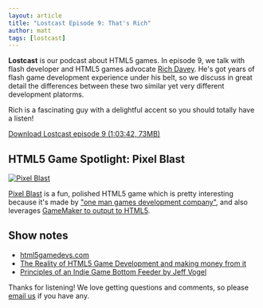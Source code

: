 ```yaml
---
layout: article
title: "Lostcast Episode 9: That's Rich"
author: matt
tags: [lostcast]
---
```


**Lostcast** is our podcast about HTML5 games. In episode 9, we talk with flash developer and HTML5 games advocate [Rich Davey](http://www.photonstorm.com/). He's got years of flash game development experience under his belt, so we discuss in great detail the differences between these two similar yet very different development platorms.

Rich is a fascinating guy with a delightful accent so you should totally have a listen!

<a class="download-podcast" href="http://media.lostdecadegames.com/lostcast/lostcast_episode_9_thats_rich.mp3">
	Download Lostcast episode 9 (1:03:42, 73MB)
</a>

## HTML5 Game Spotlight: Pixel Blast

<div class="full-frame">
	<a href="http://cryset.co.uk/home/p/playgame.php?id=61">
		<img alt="Pixel Blast" src="/media/images/posts/spotlights/pixel_blast.png">
	</a>
</div>

[Pixel Blast](http://cryset.co.uk/home/p/playgame.php?id=61) is a fun, polished HTML5 game which is pretty interesting because it's made by ["one man games development company"](http://nocturnegames.webs.com/), and also leverages [GameMaker to output to HTML5](http://www.yoyogames.com/gamemaker/html5).

## Show notes

* [html5gamedevs.com][1]
* [The Reality of HTML5 Game Development and making money from it][2]
* [Principles of an Indie Game Bottom Feeder by Jeff Vogel][3]

Thanks for listening! We love getting questions and comments, so please [email us](mailto:hello@lostdecadegames.com) if you have any.

[1]: http://www.html5gamedevs.com/
[2]: http://www.photonstorm.com/archives/2759/the-reality-of-html5-game-development-and-making-money-from-it
[3]: http://www.gamasutra.com/view/feature/6698/principles_of_an_indie_game_bottom_.php
